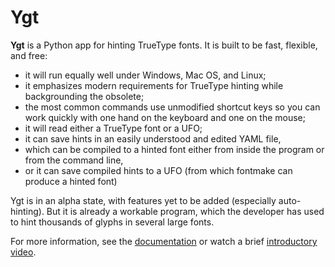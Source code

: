 # Ygt

**Ygt** is a Python app for hinting TrueType fonts. It is built to be fast, flexible, and free:

- it will run equally well under Windows, Mac OS, and Linux;
- it emphasizes modern requirements for TrueType hinting while backgrounding the obsolete;
- the most common commands use unmodified shortcut keys so you can work quickly with one hand on the keyboard and one on the mouse;
- it will read either a TrueType font or a UFO;
- it can save hints in an easily understood and edited YAML file,
- which can be compiled to a hinted font either from inside the program or from the command line,
- or it can save compiled hints to a UFO (from which fontmake can produce a hinted font)

Ygt is in an alpha state, with features yet to be added (especially auto-hinting). But it is already a workable program, which the developer has used to hint thousands of glyphs in several large fonts.

For more information, see the [documentation](https://github.com/psb1558/ygt/tree/main/docs) or watch a brief [introductory video](https://psb1558.github.io/ygt/index.html).
